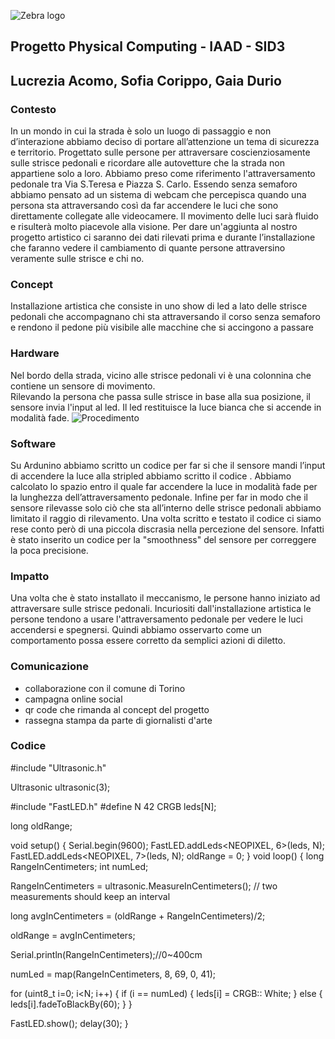 ![Zebra logo](https://user-images.githubusercontent.com/117364775/217061291-ccd2e077-b383-4c09-a904-79de1f90c017.png)

## Progetto Physical Computing - IAAD - SID3 
## Lucrezia Acomo, Sofia Corippo, Gaia Durio

### Contesto 

In un mondo in cui la strada è solo un luogo di passaggio e non d’interazione abbiamo deciso di portare all’attenzione un tema di sicurezza e territorio. Progettato sulle persone per attraversare coscienziosamente sulle strisce pedonali e ricordare alle autovetture che la strada non appartiene solo a loro. 
Abbiamo preso come riferimento l'attraversamento pedonale tra Via S.Teresa e Piazza S. Carlo. Essendo senza semaforo abbiamo pensato ad un sistema di webcam che percepisca quando una persona sta attraversando così da far accendere le luci che sono direttamente collegate alle videocamere. Il movimento delle luci sarà fluido e risulterà molto piacevole alla visione. 
Per dare un'aggiunta al nostro progetto artistico ci saranno dei dati rilevati prima e durante l’installazione che faranno vedere il cambiamento di quante persone attraversino veramente sulle strisce e chi no.

### Concept 

Installazione artistica che consiste in uno show di led a lato delle strisce pedonali che accompagnano chi sta attraversando il corso senza semaforo e rendono il pedone più visibile alle macchine che si accingono a passare 

### Hardware 

Nel bordo della strada, vicino alle strisce pedonali vi è una colonnina che contiene un sensore di movimento.  
Rilevando la persona che passa sulle strisce in base alla sua posizione, il sensore invia l'input al led. Il led restituisce la luce bianca che si accende in modalità fade.
![Procedimento](https://user-images.githubusercontent.com/117364775/217050036-cb91cece-4a10-480a-8e7b-7be8cd95cb4a.png)


### Software 

Su Ardunino abbiamo scritto un codice per far si che il sensore mandi l’input di accendere la luce alla stripled abbiamo scritto il codice . 
Abbiamo calcolato lo spazio entro il quale far accendere la luce in modalità fade per la lunghezza dell’attraversamento pedonale. 
Infine per far in modo che il sensore rilevasse solo ciò che sta all’interno delle strisce pedonali abbiamo limitato il raggio di rilevamento.
Una volta scritto e testato il codice ci siamo rese conto però di una piccola discrasia nella percezione del sensore. Infatti è stato inserito un codice per la "smoothness" del sensore per correggere la poca precisione.

### Impatto

Una volta che è stato installato il meccanismo, le persone hanno iniziato ad attraversare sulle strisce pedonali.
Incuriositi dall'installazione artistica le persone tendono a usare l'attraversamento pedonale per vedere le luci accendersi e spegnersi. Quindi abbiamo osservarto come un comportamento possa essere corretto da semplici azioni di diletto.

### Comunicazione

- collaborazione con il comune di Torino
- campagna online social
- qr code che rimanda al concept del progetto
- rassegna stampa da parte di giornalisti d'arte  

### Codice 
#include "Ultrasonic.h"

Ultrasonic ultrasonic(3);

#include "FastLED.h"
#define N 42
CRGB leds[N];

long oldRange;

void setup()
{
  Serial.begin(9600);
  FastLED.addLeds<NEOPIXEL, 6>(leds, N);
  FastLED.addLeds<NEOPIXEL, 7>(leds, N);
  oldRange = 0;
}
void loop()
{
  long RangeInCentimeters;
  int numLed;

  RangeInCentimeters = ultrasonic.MeasureInCentimeters(); // two measurements should keep an interval
  
  long avgInCentimeters = (oldRange + RangeInCentimeters)/2;

oldRange = avgInCentimeters; 


  Serial.println(RangeInCentimeters);//0~400cm

  numLed = map(RangeInCentimeters, 8, 69, 0, 41);

  for (uint8_t i=0; i<N; i++) {
    if (i == numLed) {
      leds[i] = CRGB:: White;
    }
    else {
      leds[i].fadeToBlackBy(60);
    }
  }
  
  FastLED.show();
  delay(30);
}

